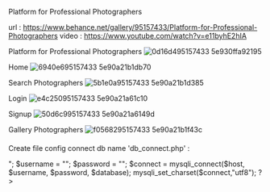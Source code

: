 Platform for Professional Photographers

url : https://www.behance.net/gallery/95157433/Platform-for-Professional-Photographers
video : https://www.youtube.com/watch?v=e11byhE2hIA

Platform for Professional Photographers
![0d16d495157433 5e930ffa92195](https://user-images.githubusercontent.com/68588944/125983770-030b40b7-efb6-4bc2-b3b6-6f9c804e4183.jpg)

Home
![6940e695157433 5e90a21b1db70](https://user-images.githubusercontent.com/68588944/125983787-1dba54aa-c5c3-4002-91d5-e7e1edd2aa38.png)

Search Photographers
![5b1e0a95157433 5e90a21b1d385](https://user-images.githubusercontent.com/68588944/125983796-19c80cc2-1361-416a-bc03-f7b4f5d1844f.png)

Login
![e4c25095157433 5e90a21a61c10](https://user-images.githubusercontent.com/68588944/125983802-d0d43ea7-7652-449d-a871-65d94400cb76.png)

Signup
![50d6c995157433 5e90a21a6149d](https://user-images.githubusercontent.com/68588944/125983806-2949929a-60bd-4047-aa4a-6da47921f6b7.png)

Gallery Photographers
![f0568295157433 5e90a21b1f43c](https://user-images.githubusercontent.com/68588944/125983810-ba4066fc-677e-422f-beb4-a4e4c2e1a5f8.png)


####
Create file config connect db name 'db_connect.php' :
  <?php
      $host = "localhost";
      $database = "<namedatabase>";
      $username = "<root>";
      $password = "<password>";

      $connect = mysqli_connect($host, $username, $password, $database);
      mysqli_set_charset($connect,"utf8");
  ?>
###
